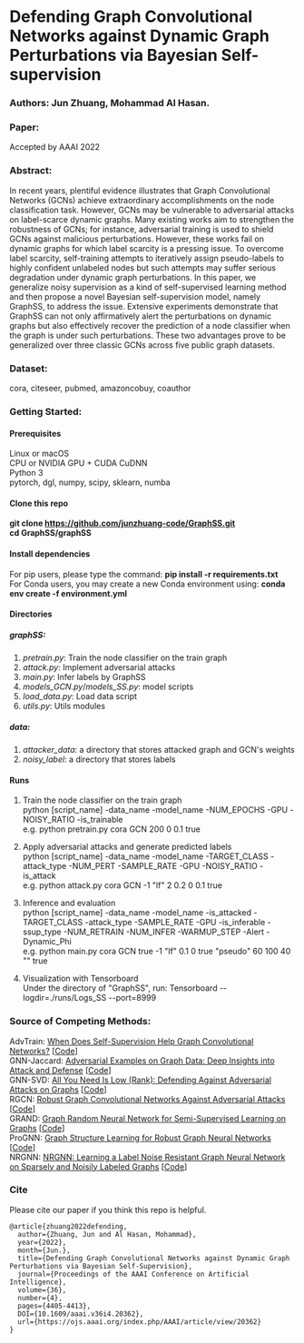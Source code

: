 # Defending Graph Convolutional Networks against Dynamic Graph Perturbations via Bayesian Self-supervision

### Authors: Jun Zhuang, Mohammad Al Hasan.

### Paper:
Accepted by AAAI 2022

### Abstract:
In recent years, plentiful evidence illustrates that Graph Convolutional Networks (GCNs) achieve extraordinary accomplishments on the node classification task. However, GCNs may be vulnerable to adversarial attacks on label-scarce dynamic graphs. Many existing works aim to strengthen the robustness of GCNs; for instance, adversarial training is used to shield GCNs against malicious perturbations. However, these works fail on dynamic graphs for which label scarcity is a pressing issue. To overcome label scarcity, self-training attempts to iteratively assign pseudo-labels to highly confident unlabeled nodes but such attempts may suffer serious degradation under dynamic graph perturbations. In this paper, we generalize noisy supervision as a kind of self-supervised learning method and then propose a novel Bayesian self-supervision model, namely GraphSS, to address the issue. Extensive experiments demonstrate that GraphSS can not only affirmatively alert the perturbations on dynamic graphs but also effectively recover the prediction of a node classifier when the graph is under such perturbations. These two advantages prove to be generalized over three classic GCNs across five public graph datasets.

### Dataset:
 cora, citeseer, pubmed, amazoncobuy, coauthor

### Getting Started:
#### Prerequisites
 Linux or macOS \
 CPU or NVIDIA GPU + CUDA CuDNN \
 Python 3 \
 pytorch, dgl, numpy, scipy, sklearn, numba

#### Clone this repo
**git clone https://github.com/junzhuang-code/GraphSS.git** \
**cd GraphSS/graphSS**

#### Install dependencies
For pip users, please type the command: **pip install -r requirements.txt** \
For Conda users, you may create a new Conda environment using: **conda env create -f environment.yml**

#### Directories
##### graphSS:
 1. *pretrain.py*: Train the node classifier on the train graph
 2. *attack.py*: Implement adversarial attacks
 3. *main.py*: Infer labels by GraphSS
 4. *models_GCN.py*/*models_SS.py*: model scripts
 5. *load_data.py*: Load data script
 6. *utils.py*: Utils modules
##### data:
 1. *attacker_data*: a directory that stores attacked graph and GCN's weights
 2. *noisy_label*: a directory that stores labels

#### Runs
 1. Train the node classifier on the train graph \
  python [script_name] -data_name -model_name -NUM_EPOCHS -GPU -NOISY_RATIO -is_trainable \
  e.g. python pretrain.py cora GCN 200 0 0.1 true

 2. Apply adversarial attacks and generate predicted labels \
  python [script_name] -data_name -model_name -TARGET_CLASS -attack_type -NUM_PERT -SAMPLE_RATE -GPU -NOISY_RATIO -is_attack \
  e.g. python attack.py cora GCN -1 "lf" 2 0.2 0 0.1 true

 3. Inference and evaluation \
  python [script_name] -data_name -model_name -is_attacked -TARGET_CLASS -attack_type -SAMPLE_RATE -GPU -is_inferable -ssup_type -NUM_RETRAIN -NUM_INFER -WARMUP_STEP -Alert -Dynamic_Phi \
  e.g. python main.py cora GCN true -1 "lf" 0.1 0 true "pseudo" 60 100 40 "" true

 4. Visualization with Tensorboard \
  Under the directory of "GraphSS", run: Tensorboard --logdir=./runs/Logs_SS --port=8999

### Source of Competing Methods:
AdvTrain: [When Does Self-Supervision Help Graph Convolutional Networks?](http://proceedings.mlr.press/v119/you20a/you20a.pdf) [[Code](https://github.com/Shen-Lab/SS-GCNs)] \
GNN-Jaccard: [Adversarial Examples on Graph Data: Deep Insights into Attack and Defense](https://www.ijcai.org/proceedings/2019/0669.pdf) [[Code](https://github.com/DSE-MSU/DeepRobust/blob/master/deeprobust/graph/defense/gcn_preprocess.py)] \
GNN-SVD: [All You Need Is Low (Rank): Defending Against Adversarial Attacks on Graphs](https://dl.acm.org/doi/pdf/10.1145/3336191.3371789) [[Code](https://github.com/DSE-MSU/DeepRobust/blob/master/deeprobust/graph/defense/gcn_preprocess.py)] \
RGCN: [Robust Graph Convolutional Networks Against Adversarial Attacks](https://dl.acm.org/doi/10.1145/3292500.3330851) [[Code](https://github.com/DSE-MSU/DeepRobust/blob/master/deeprobust/graph/defense/r_gcn.py)] \
GRAND: [Graph Random Neural Network for Semi-Supervised Learning on Graphs](https://arxiv.org/pdf/2005.11079.pdf) [[Code](https://github.com/THUDM/GRAND)] \
ProGNN: [Graph Structure Learning for Robust Graph Neural Networks](https://dl.acm.org/doi/pdf/10.1145/3394486.3403049) [[Code](https://github.com/ChandlerBang/Pro-GNN)] \
NRGNN: [NRGNN: Learning a Label Noise Resistant Graph Neural Network on Sparsely and Noisily Labeled Graphs](https://dl.acm.org/doi/abs/10.1145/3447548.3467364) [[Code](https://github.com/EnyanDai/NRGNN)]

### Cite
Please cite our paper if you think this repo is helpful.
```
@article{zhuang2022defending,
  author={Zhuang, Jun and Al Hasan, Mohammad},
  year={2022},
  month={Jun.},
  title={Defending Graph Convolutional Networks against Dynamic Graph Perturbations via Bayesian Self-Supervision},
  journal={Proceedings of the AAAI Conference on Artificial Intelligence},
  volume={36},
  number={4},
  pages={4405-4413},
  DOI={10.1609/aaai.v36i4.20362},
  url={https://ojs.aaai.org/index.php/AAAI/article/view/20362}
}
```
